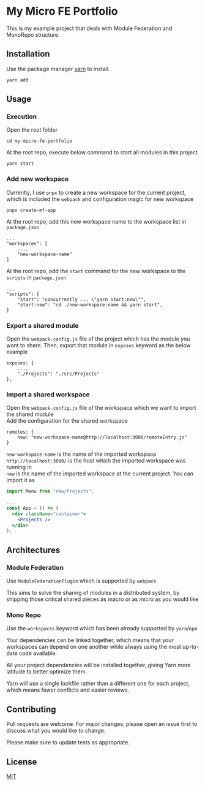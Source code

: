 # My Micro FE Portfolio

This is my example project that deals with Module Federation and MonoRepo structure.

## Installation

Use the package manager [yarn](https://yarnpkg.com/) to install.

```bash
yarn add
```

## Usage

### Execution

Open the root folder

```
cd my-micro-fe-portfolio
```

At the root repo, execute below command to start all modules in this project

```
yarn start
```

### Add new workspace

Currently, I use `pnpx` to create a new workspace for the current project, which is included the `webpack` and configuration magic for new workspace

```
pnpx create-mf-app
```

At the root repo, add this new workspace name to the workspace list in `package.json`

```
...
"workspaces": [
    ...,
    "new-workspace-name"
]
```

At the root repo, add the `start` command for the new workspace to the `scripts` in `package.json`

```
...
"scripts": {
    "start": "concurrently ... \"yarn start:new\"",
    "start:new": "cd ./new-workspace-name && yarn start",
}
```

### Export a shared module

Open the `webpack.config.js` file of the project which has the module you want to share. Then, export that module in `exposes` keyword as the below example

```
exposes: {
    ...,
    "./Projects": "./src/Projects"
},
```

### Import a shared workspace

Open the `webpack.config.js` file of the workspace which we want to import the shared module  
Add the configuration for the shared workspace

```
remotes: {
    new: "new-workspace-name@http://localhost:3000/remoteEntry.js"
}
```

`new-workspace-name` is the name of the imported workspace  
`http://localhost:3000/` is the host which the imported workspace was running in  
`new` is the name of the imported workspace at the current project. You can import it as

```jsx
import Menu from "new/Projects";

...
const App = () => (
  <div className="container">
    <Projects />
  </div>
);
```

## Architectures

### Module Federation

Use `ModuleFederationPlugin` which is supported by `webpack`

This aims to solve the sharing of modules in a distributed system, by shipping those critical shared pieces as macro or as micro as you would like

### Mono Repo

Use the `workspaces` keyword which has been already supported by `yarn`/`npm`

Your dependencies can be linked together, which means that your workspaces can depend on one another while always using the most up-to-date code available

All your project dependencies will be installed together, giving Yarn more latitude to better optimize them.

Yarn will use a single lockfile rather than a different one for each project, which means fewer conflicts and easier reviews.

## Contributing

Pull requests are welcome. For major changes, please open an issue first to discuss what you would like to change.

Please make sure to update tests as appropriate.

## License

[MIT](https://choosealicense.com/licenses/mit/)
